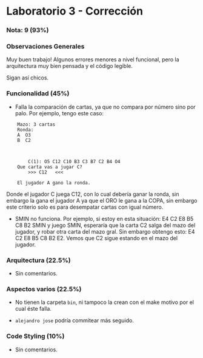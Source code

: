 # Laboratorio 3 - Corrección

### Nota: 9 (93%)

### Observaciones Generales

Muy buen trabajo! Algunos errores menores a nivel funcional, pero la arquitectura muy bien pensada y el código legible.

Sigan así chicos.

### Funcionalidad (45%)
- Falla la comparación de cartas, ya que no compara por número sino por palo. Por ejemplo, tengo este caso:

```
    Mazo: 3 cartas
    Ronda:
    A  O3
    B  C2



        C(1): O5 C12 C10 B3 C3 B7 C2 B4 O4
    Que carta vas a jugar C?
        >>> C12   <<<

    El jugador A gano la ronda.
```

Donde el jugador C juega C12, con lo cual debería ganar la ronda, sin embargo la gana el jugador A ya que el ORO le gana a la COPA, sin embargo este criterio solo es para desempatar cartas con igual número.

- SMIN  no funciona. Por ejemplo, si estoy en esta situación: E4 C2 E8 B5 C8 B2 SMIN y juego SMIN, esperaría que la carta C2 salga del mazo del jugador, y robar otra carta del mazo gral. Sin embargo obtengo esto: E4 C2 E8 B5 C8 B2 E2. Vemos que C2 sigue estando en el mazo del jugador.

### Arquitectura (22.5%)

- Sin comentarios.

### Aspectos varios (22.5%)

- No tienen la carpeta `bin`, ni tampoco la crean con el make motivo por el cual éste falla.

- `alejandro jose` podría commitear más seguido.

### Code Styling (10%)

- Sin comentarios.
